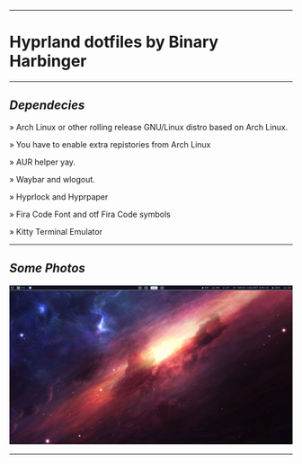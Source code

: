 
----------------------------------------------------------------------------------------

# Hyprland dotfiles by Binary Harbinger

----------------------------------------------------------------------------------------

## *Dependecies*
  
  » Arch Linux or other rolling release GNU/Linux distro based on Arch Linux.

  » You have to enable extra repistories from Arch Linux

  » AUR helper yay.

  » Waybar and wlogout.

  » Hyprlock and Hyprpaper

  » Fira Code Font and otf Fira Code symbols

  » Kitty Terminal Emulator


----------------------------------------------------------------------------------------

## *Some Photos*

![Photo](https://raw.githubusercontent.com/BinaryHarbinger/Dotfiles/main/readme/photo1.png?raw=true)

----------------------------------------------------------------------------------------
